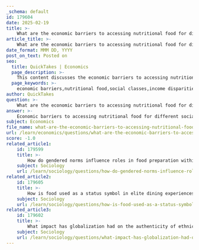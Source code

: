 ```yaml
---
_schema: default
id: 179604
date: 2025-02-19
title: >-
    What are the economic barriers to accessing nutritional food for different social classes?
article_title: >-
    What are the economic barriers to accessing nutritional food for different social classes?
date_format: MMM DD, YYYY
post_on_text: Posted on
seo:
  title: QuickTakes | Economics
  page_description: >-
    This content discusses the economic barriers to accessing nutritional food across different social classes, exploring factors such as income disparities, food deserts, cultural and social capital, stigmatization of food choices, and health inequalities.
  page_keywords: >-
    economic barriers,nutritional food,social classes,income disparities,food deserts,cultural capital,social capital,time constraints,health inequalities,access to food
author: QuickTakes
question: >-
    What are the economic barriers to accessing nutritional food for different social classes?
answer: >-
    Economic barriers to accessing nutritional food for different social classes are significant and multifaceted. Here are some key factors that contribute to these barriers:\n\n1. **Income Disparities**: Individuals from lower socioeconomic backgrounds often have limited financial resources, which restricts their ability to purchase high-quality, nutritious foods. Higher-income individuals can afford a wider variety of foods, including organic and specialty items, while lower-income individuals may rely on cheaper, processed foods that are often less healthy.\n\n2. **Food Deserts**: Many low-income neighborhoods are classified as food deserts, where access to affordable and nutritious food is severely limited. The absence of grocery stores that offer fresh produce forces residents to rely on convenience stores or fast food, which typically provide unhealthy options. This geographic disparity exacerbates the challenges faced by lower-income families in accessing nutritious food.\n\n3. **Cultural Capital**: The concept of cultural capital refers to the non-financial social assets that influence an individual's ability to navigate food choices. Those with higher cultural capital may have better knowledge of nutrition, cooking skills, and food preparation techniques, enabling them to make healthier choices. In contrast, individuals from lower social classes may lack this knowledge, further limiting their access to nutritious food.\n\n4. **Social Capital**: Social networks and relationships can also impact food access. Individuals with strong social capital may have better access to resources, including food assistance programs or community gardens. Conversely, those with limited social networks may struggle to find support or information about accessing nutritious food.\n\n5. **Stigmatization of Food Choices**: There is often a stigma associated with the food choices of lower-income individuals. Foods that are affordable and accessible may be labeled as "bad" or unhealthy, despite their nutritional value. This perception can lead to feelings of shame and further alienate individuals from seeking out healthier options.\n\n6. **Time Constraints**: Economic pressures often lead to time constraints, particularly for working-class families. The need to work multiple jobs or long hours can limit the time available for meal preparation, leading to reliance on quick, processed foods that are typically less nutritious.\n\n7. **Health Inequalities**: The disparities in food access contribute to broader health inequalities. Lower-income individuals are more likely to experience diet-related diseases, such as obesity and diabetes, due to their reliance on less nutritious food options. This creates a cycle where poor health further limits economic opportunities, perpetuating the barriers to accessing nutritional food.\n\nIn summary, economic barriers to accessing nutritional food are deeply intertwined with social class, affecting individuals' ability to make healthy dietary choices. Addressing these barriers requires a multifaceted approach that considers income, geographic access, cultural and social capital, and the broader societal perceptions of food.
subject: Economics
file_name: what-are-the-economic-barriers-to-accessing-nutritional-food-for-different-social-classes.md
url: /learn/economics/questions/what-are-the-economic-barriers-to-accessing-nutritional-food-for-different-social-classes
score: -1.0
related_article1:
    id: 179599
    title: >-
        How do gendered norms influence roles in food preparation within domestic and professional settings?
    subject: Sociology
    url: /learn/sociology/questions/how-do-gendered-norms-influence-roles-in-food-preparation-within-domestic-and-professional-settings
related_article2:
    id: 179605
    title: >-
        How is food used as a status symbol in elite dining experiences?
    subject: Sociology
    url: /learn/sociology/questions/how-is-food-used-as-a-status-symbol-in-elite-dining-experiences
related_article3:
    id: 179602
    title: >-
        What impact has globalization had on the authenticity of ethnic foods?
    subject: Sociology
    url: /learn/sociology/questions/what-impact-has-globalization-had-on-the-authenticity-of-ethnic-foods
---
```


&nbsp;